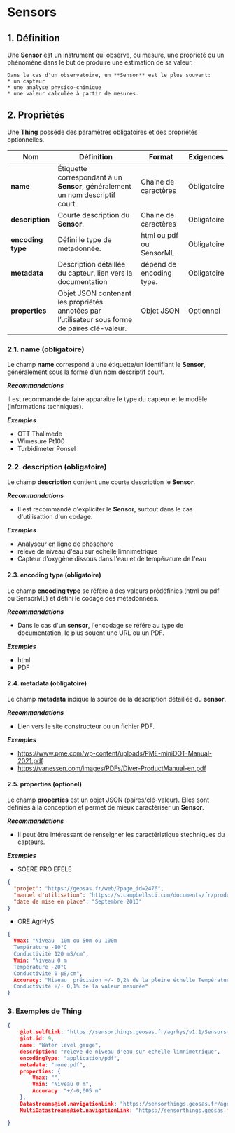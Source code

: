 # **Sensors**  

## **1. Définition** 
Une **Sensor** est un instrument qui observe, ou mesure, une propriété ou un phénomène dans le but de produire une estimation de sa valeur.  

```{tip}
Dans le cas d'un observatoire, un **Sensor** est le plus souvent:
* un capteur
* une analyse physico-chimique
* une valeur calculée à partir de mesures.
```

## **2. Propriètés**  
Une **Thing** posséde des paramètres obligatoires et des propriétés optionnelles.

|  Nom |  Définition | Format | Exigences |
|---|---|---|---|
| **name** | Étiquette correspondant à un **Sensor**, généralement un nom descriptif court.| Chaine de caractères  | Obligatoire |
| **description** | Courte description du **Sensor**. | Chaine de caractères  | Obligatoire |
| **encoding type** | Défini le type de métadonnée. | html ou pdf ou SensorML | Obligatoire |
| **metadata** | Description détaillée du capteur, lien vers la documentation | dépend de encoding type. | Obligatoire |
| **properties**  | Objet JSON contenant les propriétés annotées par l’utilisateur sous forme de paires clé-valeur. | Objet JSON  | Optionnel |

### **2.1. name** (obligatoire) 
Le champ **name** correspond à une étiquette/un identifiant le **Sensor**, généralement sous la forme d’un nom descriptif court.

***Recommandations***  

Il est recommandé de faire apparaitre le type du capteur et le modèle (informations techniques).

***Exemples***  

* OTT Thalimede  
* Wimesure Pt100  
* Turbidimeter Ponsel

### **2.2. description** (obligatoire)  

Le champ **description** contient une courte description le **Sensor**.

***Recommandations***  

* Il est recommandé d'expliciter le **Sensor**, surtout dans le cas d'utilisattion d'un codage. 

***Exemples***  

* Analyseur en ligne de phosphore
* releve de niveau d'eau sur echelle limnimetrique
* Capteur d'oxygène dissous dans l'eau et de température de l'eau  

#### **2.3. encoding type** (obligatoire)  

Le champ **encoding type** se référe à des valeurs prédéfinies (html ou pdf ou SensorML) et défini le codage des métadonnées.

***Recommandations***  

* Dans le cas d'un **sensor**, l'encodage se référe au type de documentation, le plus souent une URL ou un PDF. 

***Exemples***  

* html
* PDF

#### **2.4. metadata** (obligatoire)  

Le champ **metadata** indique la source de la description détaillée du **sensor**.

***Recommandations***  

* Lien vers le site constructeur ou un fichier PDF. 

***Exemples***  

* https://www.pme.com/wp-content/uploads/PME-miniDOT-Manual-2021.pdf
* https://vanessen.com/images/PDFs/Diver-ProductManual-en.pdf  

#### **2.5. properties** (optionel)  

Le champ **properties** est un objet JSON (paires/clé-valeur). Elles sont définies à la conception et permet de mieux caractériser un **Sensor**.  

***Recommandations***

* Il peut être intéressant de renseigner les caractéristique stechniques du capteurs.

***Exemples***  

* SOERE PRO EFELE

```json
{ 
  "projet": "https://geosas.fr/web/?page_id=2476",  
  "manuel d'utilisation": "https://s.campbellsci.com/documents/fr/product-brochures/b_cr1000.pdf",
  "date de mise en place": "Septembre 2013" 
}
```

* ORE AgrHyS

```json
{
  Vmax: "Niveau  10m ou 50m ou 100m
  Température -80°C
  Conductivité 120 mS/cm",
  Vmin: "Niveau 0 m
  Température -20°C
  Conductivité 0 µS/cm",
  Accuracy: "Niveau  précision +/- 0,2% de la pleine échelle Température précision +/- 0,2°C
  Conductivité +/- 0,1% de la valeur mesurée"
}
```
### **3. Exemples de Thing**   

```json
{
    @iot.selfLink: "https://sensorthings.geosas.fr/agrhys/v1.1/Sensors(9)",
    @iot.id: 9,
    name: "Water level gauge",
    description: "releve de niveau d'eau sur echelle limnimetrique",
    encodingType: "application/pdf",
    metadata: "none.pdf",
    properties: {
        Vmax: "",
        Vmin: "Niveau 0 m",
        Accuracy: "+/-0,005 m"
    },
    Datastreams@iot.navigationLink: "https://sensorthings.geosas.fr/agrhys/v1.1/Sensors(9)/Datastreams",
    MultiDatastreams@iot.navigationLink: "https://sensorthings.geosas.fr/agrhys/v1.1/Sensors(9)/MultiDatastreams"

}

```
